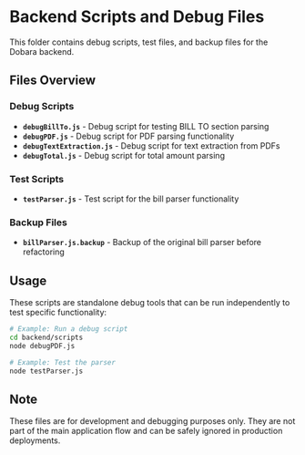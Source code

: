 # Backend Scripts and Debug Files

This folder contains debug scripts, test files, and backup files for the Dobara backend.

## Files Overview

### Debug Scripts
- **`debugBillTo.js`** - Debug script for testing BILL TO section parsing
- **`debugPDF.js`** - Debug script for PDF parsing functionality  
- **`debugTextExtraction.js`** - Debug script for text extraction from PDFs
- **`debugTotal.js`** - Debug script for total amount parsing

### Test Scripts
- **`testParser.js`** - Test script for the bill parser functionality

### Backup Files
- **`billParser.js.backup`** - Backup of the original bill parser before refactoring

## Usage

These scripts are standalone debug tools that can be run independently to test specific functionality:

```bash
# Example: Run a debug script
cd backend/scripts
node debugPDF.js

# Example: Test the parser
node testParser.js
```

## Note

These files are for development and debugging purposes only. They are not part of the main application flow and can be safely ignored in production deployments.
